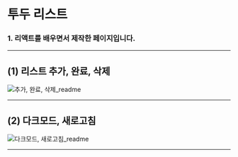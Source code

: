 # 투두 리스트

### 1. 리액트를 배우면서 제작한 페이지입니다.

---

## (1) 리스트 추가, 완료, 삭제

![추가, 완료, 삭제_readme](https://user-images.githubusercontent.com/102113808/210942980-b29dbfed-1dc1-40b2-81da-2ddf475d8f60.gif)

---

## (2) 다크모드, 새로고침

![다크모드, 새로고침_readme](https://user-images.githubusercontent.com/102113808/210942993-f7cc19eb-4dea-4dc9-81df-58dba0978923.gif)

---
